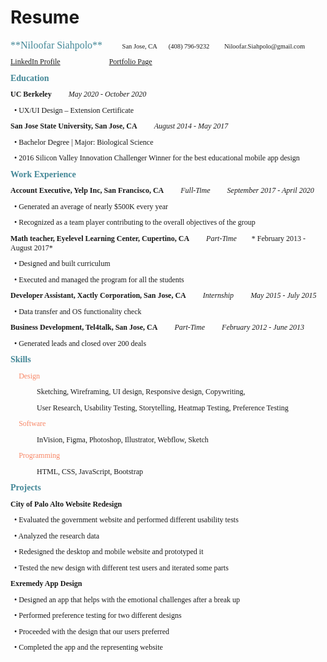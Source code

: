 # Resume
<span Style="font-family:calibri">
<Span Style="Color:#438797 ; font-size:16px">**Niloofar Siahpolo**</Span> &nbsp; &nbsp; &nbsp; &nbsp; <span Style="font-size:10.5px">San Jose, CA &nbsp; &nbsp; &nbsp;  (408) 796-9232 &nbsp; &nbsp; &nbsp; &nbsp;  Niloofar.Siahpolo@gmail.com

<span Style="font-size:12px">[LinkedIn Profile](www.linkedin.com/in/niloofar-siahpolo)&nbsp; &nbsp; &nbsp; &nbsp; &nbsp; &nbsp; &nbsp; &nbsp; &nbsp; &nbsp; &nbsp; &nbsp; &nbsp;
[Portfolio Page](https://niloofar-siahpolo.webflow.io/)</span>

<Span Style="Color:#438797 ; font-size:14px">**Education**</span>

<span Style="font-size:12px">**UC Berkeley** &nbsp; &nbsp; &nbsp; &nbsp; *May 2020 - October 2020*</span>

<span Style="font-size:12px"> &nbsp; • UX/UI Design – Extension Certificate

<span Style="font-size:12px">**San Jose State University, San Jose, CA**  &nbsp; &nbsp; &nbsp; &nbsp;  *August 2014 - May 2017*</span>

<span Style="font-size:12px"> &nbsp; • Bachelor Degree | Major: Biological Science</span>

<span Style="font-size:12px"> &nbsp; • 2016 Silicon Valley Innovation Challenger Winner for the best educational mobile app design </span>

<Span Style="Color:#438797 ; font-size:14px">**Work Experience**</span>

<span Style="font-size:12px">**Account Executive, Yelp Inc, San Francisco, CA**  &nbsp; &nbsp; &nbsp; &nbsp; *Full-Time* &nbsp; &nbsp; &nbsp; &nbsp; *September 2017 - April 2020*</span>

<span Style="font-size:12px"> &nbsp; • Generated an average of nearly $500K every year</span>

<span Style="font-size:12px"> &nbsp; • Recognized as a team player contributing to the overall objectives of the group</span>

<span Style="font-size:12px">**Math teacher, Eyelevel Learning Center, Cupertino, CA** &nbsp; &nbsp; &nbsp; &nbsp; *Part-Time* &nbsp; &nbsp; &nbsp; &nbsp;* February 2013 - August 2017*</span>

<span Style="font-size:12px"> &nbsp; • Designed and built curriculum</span>

<span Style="font-size:12px"> &nbsp; • Executed and managed the program for all the students</span>

<span Style="font-size:12px">**Developer Assistant, Xactly Corporation, San Jose, CA** &nbsp; &nbsp; &nbsp; &nbsp; *Internship* &nbsp; &nbsp; &nbsp; &nbsp; *May 2015 - July 2015*


<span Style="font-size:12px"> &nbsp; • Data transfer and OS functionality check</span>

<span Style="font-size:12px">**Business Development, Tel4talk, San Jose, CA**  &nbsp; &nbsp; &nbsp; &nbsp; *Part-Time*  &nbsp; &nbsp; &nbsp; &nbsp; *February 2012 - June 2013*

<span Style="font-size:12px"> &nbsp; • Generated leads and closed over 200 deals</span>

<Span Style="Color:#438797 ; font-size:14px">**Skills**</span>

&nbsp; &nbsp; &nbsp;<Span Style="Color:#F88767 ; font-size:12px">Design</span>

&nbsp; &nbsp; &nbsp; &nbsp; &nbsp; &nbsp; &nbsp; &nbsp; <span Style="font-size:12px">Sketching, Wireframing, UI design, Responsive design, Copywriting,

&nbsp; &nbsp; &nbsp; &nbsp; &nbsp; &nbsp; &nbsp; &nbsp; <span Style="font-size:12px">User Research, Usability Testing, Storytelling, Heatmap Testing, Preference Testing</span>

&nbsp; &nbsp; &nbsp;<Span Style="Color:#F88767 ; font-size:12px">Software
</span>

&nbsp; &nbsp; &nbsp; &nbsp; &nbsp; &nbsp; &nbsp; &nbsp; <span Style="font-size:12px">InVision, Figma, Photoshop, Illustrator, Webflow, Sketch</span>

&nbsp; &nbsp; &nbsp;<Span Style="Color:#F88767 ; font-size:12px">Programming</span>

&nbsp; &nbsp; &nbsp; &nbsp; &nbsp; &nbsp; &nbsp; &nbsp; <span Style="font-size:12px">HTML, CSS, JavaScript, Bootstrap</span>

<Span Style="Color:#438797 ; font-size:14px">**Projects**</span>

<span Style="font-size:12px">**City of Palo Alto Website Redesign**</span>

<span Style="font-size:12px"> &nbsp; • Evaluated the government website and performed different usability tests</span>
    
<span Style="font-size:12px"> &nbsp; • Analyzed the research data</span>
    
<span Style="font-size:12px"> &nbsp; • Redesigned the desktop and mobile website and prototyped it</span>
    
<span Style="font-size:12px"> &nbsp; • Tested the new design with different test users and iterated some parts</span>

<span Style="font-size:12px">**Exremedy App Design**</span>

<span Style="font-size:12px"> &nbsp; • Designed an app that helps with the emotional challenges after a break up</span>
    
<span Style="font-size:12px"> &nbsp; • Performed preference testing for two different designs</span>
    
<span Style="font-size:12px"> &nbsp; • Proceeded with the design that our users preferred</span>
    
<span Style="font-size:12px"> &nbsp; • Completed the app and the representing website</span>
</span>